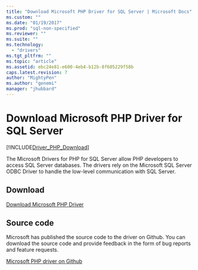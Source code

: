 ```yaml
---
title: "Download Microsoft PHP Driver for SQL Server | Microsoft Docs"
ms.custom: ""
ms.date: "01/19/2017"
ms.prod: "sql-non-specified"
ms.reviewer: ""
ms.suite: ""
ms.technology: 
  - "drivers"
ms.tgt_pltfrm: ""
ms.topic: "article"
ms.assetid: ebc24e81-e600-4eb4-b12b-8f605229f58b
caps.latest.revision: 7
author: "MightyPen"
ms.author: "genemi"
manager: "jhubbard"
---
```

# Download Microsoft PHP Driver for SQL Server
[!INCLUDE[Driver_PHP_Download](../../includes/driver_php_download.md)]

The Microsoft Drivers for PHP for SQL Server allow PHP developers to access SQL Server databases. The drivers rely on the Microsoft SQL Server ODBC Driver to handle the low-level communication with SQL Server.  
  
## Download  
[Download Microsoft PHP Driver](https://www.microsoft.com/download/details.aspx?id=20098)  
  
## Source code  
Microsoft has published the source code to the driver on Github. You can download the source code and provide feedback in the form of bug reports and feature requests.  
  
[Microsoft PHP driver on Github](http://go.microsoft.com/fwlink/?LinkID=518036)  
  
